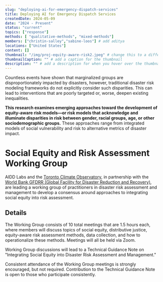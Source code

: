 ```yaml
---
slug: "deploying-ai-for-emergency-dispatch-services"
title: Deploying AI for Emergency Dispatch Services 
createdDate: 2024-05-09
date: "2024 - Present"
status: "current"
topics: ["response"]
methods: [ "qualitative-methods", "mixed-methods"]
members: ["christin-salley","sabine-loos"] # add aditya
locations: ["United States"]
content: []
thumbnail: "/img/proj-equity-aware-risk2.jpeg" # change this to a different thumbnail! upload to /img folder
thumbnailCaption: "" # add a caption for the thumbnail
description: "" # add a description for when you hover over the thumbnail 
---
```


<!-- EXAMPLE TEXT BELOW, FEEL FREE TO CHANGE -->
Countless events have shown that marginalized groups are disproportionately impacted by disasters, however, traditional disaster risk modeling frameworks do not explicitly consider such disparities. This can lead to interventions that are poorly targeted or, worse, deepen existing inequalities. 

**This research examines emerging approaches toward the development of equity-aware risk models—or risk models that acknowledge and illuminate disparities in risk between gender, racial groups, age, or other sociodemographic groups.** These approaches range from integrated models of social vulnerability and risk to alternative metrics of disaster impact.

# Social Equity and Risk Assessment Working Group
AIDD Labs and the [Toronto Climate Observatory](https://www.climateobservatory.ca/), in partnership with the [World Bank GFDRR (Global Facility for Disaster Reduction and Recovery)](https://www.gfdrr.org/en), are leading a working group of practitioners in disaster risk assessment and management to develop a consensus around approaches to integrating social equity into risk assessment. 

## Details
The Working Group consists of 10 total meetings that are 1.5 hours each, where members will discuss topics of social equity, distributive justice, equity-aware risk assessment methods, data collection, and how to operationalize these methods. Meetings will all be held via Zoom.

Working Group discussions will lead to a Technical Guidance Note on "Integrating Social Equity into Disaster Risk Assessment and Management."

Consistent attendance of the Working Group meetings is strongly encouraged, but not required. Contribution to the Technical Guidance Note is open to those who participate consistently.
